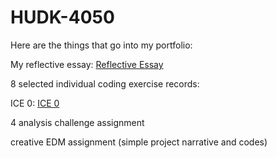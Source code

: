 # HUDK-4050
Here are the things that go into my portfolio:

My reflective essay: [Reflective Essay](https://github.com/WuRebecca/HUDK-4050/blob/main/Reflection%20Essay.pdf)

8 selected individual coding exercise records:

ICE 0: [ICE 0](http://localhost:8888/notebooks/ICE%200.ipynb)

4 analysis challenge assignment

creative EDM assignment (simple project narrative and codes)
